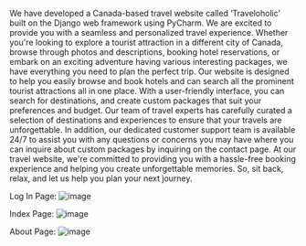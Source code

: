 We have developed a Canada-based travel website called ‘Traveloholic’ built on the Django web framework using PyCharm. We are excited to provide you with a seamless and personalized travel experience. Whether you're looking to explore a tourist attraction in a different city of Canada, browse through photos and descriptions, booking hotel reservations, or embark on an exciting adventure having various interesting packages, we have everything you need to plan the perfect trip.
Our website is designed to help you easily browse and book hotels and can search all the prominent tourist attractions all in one place. With a user-friendly interface, you can search for destinations, and create custom packages that suit your preferences and budget. Our team of travel experts has carefully curated a selection of destinations and experiences to ensure that your travels are unforgettable. In addition, our dedicated customer support team is available 24/7 to assist you with any questions or concerns you may have where you can inquire about custom packages by inquiring on the contact page.
At our travel website, we're committed to providing you with a hassle-free booking experience and helping you create unforgettable memories. So, sit back, relax, and let us help you plan your next journey.

Log In Page:
![image](https://user-images.githubusercontent.com/35869210/227952650-28725002-c088-422e-b56a-f520e52d69b0.png)

Index Page:
![image](https://user-images.githubusercontent.com/35869210/227952930-1746dc48-f09f-470f-a001-fd5c31555798.png)

About Page:
![image](https://user-images.githubusercontent.com/35869210/227952971-5e849e56-27ab-4041-b494-0e88b9727f3a.png)

